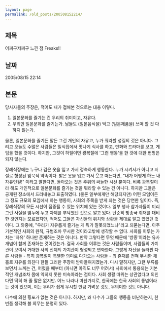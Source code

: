 ```yaml
---
layout: page
permalink: /old_posts/200508152214/
---
```


## 제목
어쩌구저쩌구 느낀 점 Freaks!!

## 날짜
2005/08/15 22:14

## 본문

당사자들의 주장은, 적어도 내가 접해본 것으로는 대충 이렇다.

1. 일본문화를 즐기는 건 우리의 취미이고, 자유다.
2. 우리만 일본문화를 즐기는가. 남들도 (일본음식을) 먹고 (일본제품을) 쓰며 할 것 다 하지 않는가.

물론, 일본문화를 즐기든 말든 그건 개인의 자유고, 누가 뭐라할 성질의 것은 아니다.
그리고 오늘도 수많은 사람들은 일식집에서 맛나게 식사를 하고, 만화와 드라마를 보고, 게임을 했을 것이다.
하지만, 그것이 하필이면 광복절에 '그런 행동'을 한 것에 대한 변명은 되지 않는다.

장례식장에는 누구나 검은 옷을 입고 가서 정숙하게 행동한다. 누가 시켜서가 아니고 저절로 형성된 암묵적 약속이다.
밝은 옷을 입고 가서 웃고 떠든다면, "내가 어떻게 하든 내 자유인걸!" 이라고 말한다면, 돌아오는 것은 주위의 싸늘한 시선 뿐이다.
비록 광복절이라 해도 개인적으로 일본문화를 즐기는 것을 뭐라할 수 있는 건 아니다.
하지만 그들은 공개된 장소에서 드러내놓고 표출하였다. (물론 일부에게만 해당되지만)
어떤 모임이든 그 정도 규모의 모임에서 하는 행동이, 사회의 주목을 받게 되는 것은 당연한 일이다. 즉, 장례식장의 모든 시선이 집중될 수 있는 위치에 있는 것이다.
일부 행사 참가자들이 미리 그런 사실을 염두에 두고 자제를 부탁했던 것으로 알고 있다.
단순히 방송국 취재를 대비한 것인지는 모르겠지만, 적어도 그들은 자신들의 위치와 상황을 제대로 알고 있었던 것이다.
그 와중에, "우리가 자유롭게 즐기는 게 뭐가 잘못되었느냐"라고 되묻는다면, 아주 기본적인 사회의 원칙, 규범조차 무시한 것이라고밖에 생각할 수 없다.
사회를 이루는 가치는 '자유' 하나만 존재하는 것은 아니다. 만약 그렇다면 무엇 때문에 '방종'이라는 유사 개념이 함께 존재하는 것이겠는가.
결국 사회를 이루는 것은 사람들이며, 사람들의 가치관이 모여서 거대한 사회 전체의 가치관이 형성되고 변화한다.
그렇게 자신을 둘러싼 다른 사람들 - 특히 광복절이 특별한 의미로 다가오는 사람들 - 의 존재를 전혀 무시한 채 홀로 자유를 외친다 한들 그러한 주장이 받아들여지겠는가.
다시 말하지만, 그런 부류를 보면서 느끼는 건, 어렸을 때부터 (아니면 아직도 너무 어려서) 사회에서 통용되는 기본적인 개념조차 몸에 익히지 못한 미숙아라는 점이다.
사회 생활 따위는 상관없다고 외친다면 딱히 해 줄 말은 없지만.
어느 나라나 마찬가지로, 한국에는 한국 사회의 통념이라는 것이 있으며, 이는 우리가 쉽게 무시할 만큼 가벼운 것도, 무의미한 것도 아니다.

다수에 의한 횡포가 없는 것은 아니다.
하지만, 왜 다수가 그들의 행동을 비난하는지, 한번쯤 생각해 볼 의무는 분명히 있다.